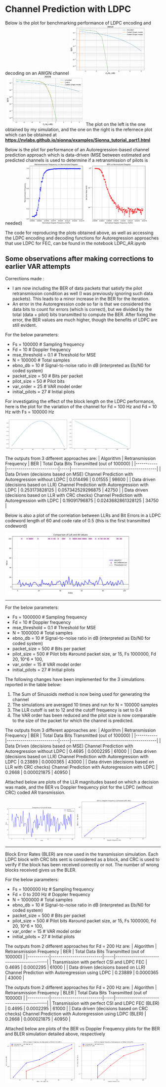 # Channel Prediction with LDPC

Below is the plot for benchmarking performance of LDPC encoding and decoding on an AWGN channel
<img src="/Release/Channel%20Prediction%20with%20LDPC/LDPC_AR.png" width="48%"> <img src="/Release/Channel%20Prediction%20with%20LDPC/LDPC_AR_Sionna.png" width="51%"> 
The plot on the left is the one obtained by my simulation, and the one on the right is the refernece plot which can be obtained at **https://nvlabs.github.io/sionna/examples/Sionna_tutorial_part1.html**

Below is the plot for performance of an Autoregression-based channel prediction approach which is data-driven (MSE between estimated and predicted channels is used to determine if a retransmission of pilots is needed)
 <img src="/Release/Channel%20Prediction%20with%20LDPC/Uncoded_RetransmissionFreq_BER.png" width="80%">

 The code for reproducing the plots obtained above, as well as accessing the LDPC encoding and decoding functions for Autoregression approaches that use LDPC for FEC, can be found in the notebook LDPC_AR.ipynb

## Some observations after making corrections to earlier VAR attempts
Corrections made : 
* I am now including the BER of data packets that satisfy the pilot retransmission condition as well (I was previously ignoring such data packets). This leads to a minor increase in the BER for the iteration.
* An error in the Autoregression code so far is that we considered the data bits to count for errors (which is correct), but we divided by the total (data + pilot) bits transmitted to compute the BER. After fixing the error, the BER values are much higher, though the benefits of LDPC are still evident.


For the below parameters:
* Fs = 100000  # Sampling frequency
* Fd = 10    # Doppler frequency
* mse_threshold = 0.1  # Threshold for MSE
* N = 100000   # Total samples
* ebno_db = 10     # Signal-to-noise ratio in dB (interpreted as Eb/N0 for coded system)
* packet_size = 50  # Bits per packet
* pilot_size = 50  # Pilot bits
* var_order = 25  # VAR model order
* initial_pilots = 27  # Initial pilots

For investigating the effect of the block length on the LDPC performance, here is the plot for the variation of the channel for Fd = 100 Hz and Fd = 10 Hz with Fs = 100000 Hz

<img src="/Release/Channel%20Prediction%20with%20LDPC/100Hz_Channel.png" width="40%"> <img src="/Release/Channel%20Prediction%20with%20LDPC/10Hz_Channel.png" width="40%"> 

The outputs from 3 different approaches are:
| Algorithm | Retransmission Frequency | BER | Total Data Bits Transmitted (out of 100000) |
|-----------|--------------------------|-----|-------------------------------------------|
| Data Driven (decisions based on MSE) Channel Prediction with Autoregression without LDPC | 0.014496 | 0.01555 | 98600 |
| Data driven (decisions based on LLR) Channel Prediction with Autoregression with  LDPC | 0.253173828125 | 0.057342529296875 | 42750 |
| Data driven (decisions based on LLR with CRC checks) Channel Prediction with Autoregression with LDPC | 0.19091796875 | 0.0243682861328125 | 34750 |


Below is also a plot of the correlation between LLRs and Bit Errors in a LDPC codeword length of 60 and code rate of 0.5 (this is the first transmitted codeword)

<img src="/Release/Channel%20Prediction%20with%20LDPC/LLR_Error_Plot.png" width="80%">

************************************************************************************************************************************************************************************************
For the below parameters:
* Fs = 1000000  # Sampling frequency
* Fd = 10    # Doppler frequency
* mse_threshold = 0.1  # Threshold for MSE
* N = 1000000   # Total samples
* ebno_db = 10     # Signal-to-noise ratio in dB (interpreted as Eb/N0 for coded system)
* packet_size = 500  # Bits per packet
* pilot_size = 500  # Pilot bits #around packet size, ar 15, Fs 1000000, Fd 20, 10^6 * 100, 
* var_order = 15  # VAR model order
* initial_pilots = 27  # Initial pilots

The following changes have been implemented for the 3 simulations reported in the table below:
1. The Sum of Sinusoids method is now being used for generating the channel
2. The simulations are averaged 10 times and run for N = 100000 samples
3. The LLR cutoff is set to 12 and the cutoff frequency is set to 0.4
4. The VAR order has been reduced and the pilot size is now comparable to the size of the packet for which the channel is predicted. 


The outputs from 3 different approaches are:
| Algorithm | Retransmission Frequency | BER | Total Data Bits Transmitted (out of 100000) |
|-----------|--------------------------|-----|-------------------------------------------|
| Data Driven (decisions based on MSE) Channel Prediction with Autoregression without LDPC | 0.4695 | 0.0002295 | 61000 |
| Data driven (decisions based on LLR) Channel Prediction with Autoregression with LDPC | 0.23889 | 0.0000365 | 43000 |
| Data driven (decisions based on LLR with CRC checks) Channel Prediction with Autoregression with LDPC | 0.2668 | 0.000021875 | 40950 | 


Attached below are plots of the LLR magnitudes based on which a decision was made, and the BER vs Doppler frequency plot for the LDPC (without CRC) coded AR transmission. 

<img src="/Release/Channel%20Prediction%20with%20LDPC/LLR_Plot.png" width="45%"> <img src="/Release/Channel%20Prediction%20with%20LDPC/BER_vs_Doppler_P1.png" width="45%"> 

************************************************************************************************************************************************************************************************

 Block Error Rates (BLER) are now used in the transmission simulation. Each LDPC block with CRC bits sent is considered as a block, and CRC is used to verify if the block has been received correctly or not. The number of wrong blocks received gives us the BLER. 

For the below parameters:
* Fs = 1000000  Hz # Sampling frequency
* Fd = 0 to 200 Hz # Doppler frequency
* N = 1000000   # Total samples
* ebno_db = 10     # Signal-to-noise ratio in dB (interpreted as Eb/N0 for coded system)
* packet_size = 500  # Bits per packet
* pilot_size = 500  # Pilot bits #around packet size, ar 15, Fs 1000000, Fd 20, 10^6 * 100, 
* var_order = 15  # VAR model order
* initial_pilots = 27  # Initial pilots

The outputs from 2 different approaches for Fd = 200 Hz are:
| Algorithm | Retransmission Frequency | BER | Total Data Bits Transmitted (out of 100000) |
|-----------|--------------------------|-----|-------------------------------------------|
| Transmission with perfect CSI and LDPC FEC | 0.4695 | 0.0002295 | 61000 |
| Data driven (decisions based on LLR) Channel Prediction with Autoregression using LDPC | 0.23889 | 0.0000365 | 43000 |

The outputs from 2 different approaches for Fd = 200 Hz are:
| Algorithm | Retransmission Frequency | BLER | Total Data Bits Transmitted (out of 100000) |
|-----------|--------------------------|-----|-------------------------------------------|
| Transmission with perfect CSI and LDPC FEC (BLER) | 0.4695 | 0.0002295 | 61000 |
| Data driven (decisions based on CRC checks) Channel Prediction with Autoregression using LDPC (BLER) | 0.2668 | 0.000021875 | 40950 | 

Attached below are plots of the BER vs Doppler Frequency plots for the BER and BLER simulation detailed above, respectively

<img src="/Release/Channel%20Prediction%20with%20LDPC/BER_Plot_LDPC.png" width="45%"> <img src="/Release/Channel%20Prediction%20with%20LDPC/BLER_Plot_LDPC.png" width="45%"> 
 
